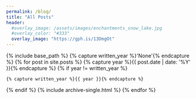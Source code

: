 ```yaml
---
permalink: /blog/
title: "All Posts"
header:
  #overlay_image: /assets/images/enchantments_snow_lake.jpg
  #overlay_color: "#333"
  overlay_image: "https://gph.is/13DmgOt"
---
```


{% include base_path %}
{% capture written_year %}'None'{% endcapture %}
{% for post in site.posts %}
  {% capture year %}{{ post.date | date: '%Y' }}{% endcapture %}
  {% if year != written_year %}
   <!-- <h2 id="{{ year | slugify }}" class="archive__subtitle">{{ year }}</h2> -->
    {% capture written_year %}{{ year }}{% endcapture %}
  {% endif %}
  {% include archive-single.html %}
{% endfor %}
